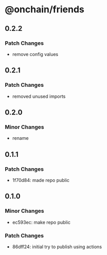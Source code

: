 # @onchain/friends

## 0.2.2

### Patch Changes

- remove config values

## 0.2.1

### Patch Changes

- removed unused imports

## 0.2.0

### Minor Changes

- rename

## 0.1.1

### Patch Changes

- 1f70d84: made repo public

## 0.1.0

### Minor Changes

- ec593ec: make repo public

### Patch Changes

- 86dff24: initial try to publish using actions
